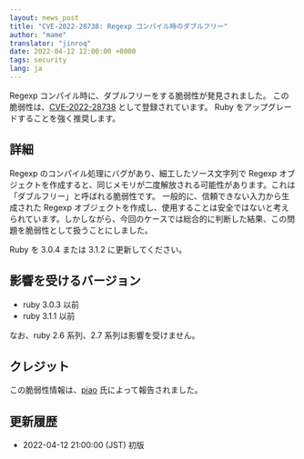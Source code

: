```yaml
---
layout: news_post
title: "CVE-2022-28738: Regexp コンパイル時のダブルフリー"
author: "mame"
translator: "jinroq"
date: 2022-04-12 12:00:00 +0000
tags: security
lang: ja
---
```


Regexp コンパイル時に、ダブルフリーをする脆弱性が発見されました。
この脆弱性は、[CVE-2022-28738](https://nvd.nist.gov/vuln/detail/CVE-2022-28738) として登録されています。
Ruby をアップグレードすることを強く推奨します。

## 詳細

Regexp のコンパイル処理にバグがあり、細工したソース文字列で Regexp オブジェクトを作成すると、同じメモリが二度解放される可能性があります。これは「ダブルフリー」と呼ばれる脆弱性です。
一般的に、信頼できない入力から生成された Regexp オブジェクトを作成し、使用することは安全ではないと考えられています。しかしながら、今回のケースでは総合的に判断した結果、この問題を脆弱性として扱うことにしました。

Ruby を 3.0.4 または 3.1.2 に更新してください。

## 影響を受けるバージョン

* ruby 3.0.3 以前
* ruby 3.1.1 以前

なお、ruby 2.6 系列、2.7 系列は影響を受けません。

## クレジット

この脆弱性情報は、[piao](https://hackerone.com/piao?type=user) 氏によって報告されました。

## 更新履歴

* 2022-04-12 21:00:00 (JST) 初版
